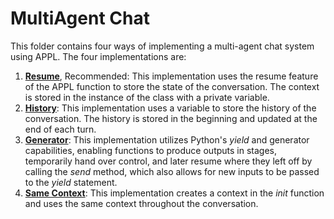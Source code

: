 # MultiAgent Chat
This folder contains four ways of implementing a multi-agent chat system using APPL. The four implementations are:
1. [**Resume**](option1_resume.py), Recommended: This implementation uses the resume feature of the APPL function to store the state of the conversation. The context is stored in the instance of the class with a private variable.
2. [**History**](option2_history.py): This implementation uses a variable to store the history of the conversation. The history is stored in the beginning and updated at the end of each turn.
3. [**Generator**](option3_generator.py): This implementation utilizes Python's *yield* and generator capabilities, enabling functions to produce outputs in stages, temporarily hand over control, and later resume where they left off by calling the *send* method, which also allows for new inputs to be passed to the *yield* statement.
4. [**Same Context**](option4_samectx.py): This implementation creates a context in the *init* function and uses the same context throughout the conversation.
